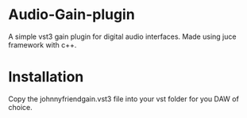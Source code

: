 # Audio-Gain-plugin
A simple vst3 gain plugin for digital audio interfaces. Made using juce framework with c++.
# Installation
Copy the johnnyfriendgain.vst3 file into your vst folder for you DAW of choice.
